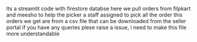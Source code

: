 Its a streamlit code with firestore databse
here we pull orders from filpkart and meesho to help the picker a staff assigned to pick all the order
this orders we get are from a csv file that can be downloaded from the seller portal
if you have any queries plese raise a issue, i need to make this file more understandable 
